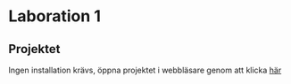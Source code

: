 # Laboration 1

## Projektet
Ingen installation krävs, öppna projektet i webbläsare genom att klicka [här](https://caisak.github.io/Laboration-1/)
